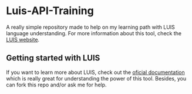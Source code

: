 # Luis-API-Training

A really simple repository made to help on my learning path with LUIS language understanding.
For more information about this tool, check the [LUIS website](luis.ai).

## Getting started with LUIS
If you want to learn more about LUIS, check out the [oficial documentation](https://docs.microsoft.com/en-us/azure/cognitive-services/LUIS/) which is really great for understanding the power of this tool.
Besides, you can fork this repo and/or ask me for help.
